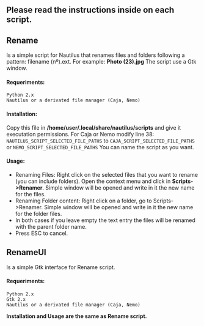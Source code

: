 ## Please read the instructions inside on each script.

## Rename

Is a simple script for Nautilus that renames files and folders following a pattern: filename (nº).ext.
For example: **Photo (23).jpg**
The script use a Gtk window.

#### Requeriments:	
	Python 2.x
	Nautilus or a derivated file manager (Caja, Nemo)

#### Installation: 
Copy this file in **/home/user/.local/share/nautilus/scripts** and give it executation permissions.
For Caja or Nemo modify line 38: 
`NAUTILUS_SCRIPT_SELECTED_FILE_PATHS` to `CAJA_SCRIPT_SELECTED_FILE_PATHS` or 
`NEMO_SCRIPT_SELECTED_FILE_PATHS`
You can name the script as you want.

#### Usage:    
* Renaming Files: 
Right click on the selected files that you want to rename (you can include folders). Open the context menu
and click in **Scripts->Renamer**. Simple window will be opened and write in it the new name for the files.
* Renaming Folder content: 
Right click on a folder, go to Scripts->Renamer.
Simple window will be opened and write in it the new name for the folder files.
* In both cases if you leave empty the text entry the files will be renamed with the parent folder name.
* Press ESC to cancel.

## RenameUI

Is a simple Gtk interface for Rename script.

#### Requeriments:	
	Python 2.x
	Gtk 2.x
	Nautilus or a derivated file manager (Caja, Nemo)
**Installation and Usage are the same as Rename script.**

